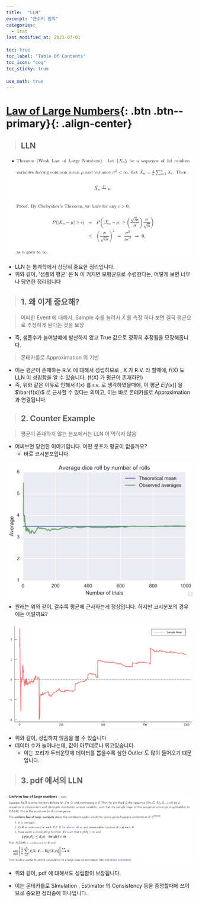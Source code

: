 ```yaml
---
title:  "LLN"
excerpt: "큰수의 법칙"
categories:
  - Stat
last_modified_at: 2021-07-01

toc: true
toc_label: "Table Of Contents"
toc_icon: "cog"
toc_sticky: true

use_math: true
---
```


# [Law of Large Numbers](#link){: .btn .btn--primary}{: .align-center}

> ## LLN

![png](/assets/images/Stat/8_1.png)

- LLN 는 통계학에서 상당히 중요한 정리입니다. 
- 위와 같이, '샘플의 평균' 은 N 이 커지면 모평균으로 수렴한다는, 어떻게 보면 너무나 당연한 정리입니다

> ## 1. 왜 이게 중요해?

> 어떠한 Event 에 대해서, Sample 수를 늘려서 $\bar{X}$ 를 측정 하다 보면 결국 평균으로 추정하게 된다는 것을 보장

- 즉, 샘플수가 늘어날떄에 발산하지 않고 True 값으로 정확히 추정됨을 모장해줍니다.

> 몬테카를로 Approximation 의 기반

- 이는 평균이 존재하는 R.V. 에 대해서 성립하므로 , X 가 R.V. 라 할때에, f(X) 도 LLN 이 성립함을 알 수 있습니다. (f(X) 가 평균이 존재하면)
- 즉, 위와 같은 이유로 인해서 f(x) 를 r.v. 로 생각하였을때에, 이 평균 $E[f(x)]$ 을 $\bar{f(x)}$ 로 근사할 수 있다는 의미고, 이는 바로 몬테카를로 Approximation 과 연결됩니다.  

> ## 2. Counter Example

> 평균이 존재하지 않는 분포에서는 LLN 이 먹히지 않음

- 어찌보면 당연한 이야기입니다. 어떤 분포가 평균이 없을까요? 
  - 바로 코시분포입니다.

![png](/assets/images/Stat/8_3.png)

- 원래는 위와 같이, 갈수록 평균에 근사하는게 정상입니다. 하지만 코시분포의 경우에는 어떨까요?

![png](/assets/images/Stat/8_2.png)

- 위와 같이, 성립하지 않음을 볼 수 있습니다
- 데이터 수가 늘어나는데, 값이 아무데로나 튀고있습니다.
  - 이는 꼬리가 두터운탓에 데이터를 뽑을수록 심한 Outler 도 많이 들어오기 떄문입니다. 

> ## 3. pdf 에서의 LLN

![png](/assets/images/Stat/8_4.png)

- 위와 같이, pdf 에 대해서도 성립함이 보장됩니다. 

- 이는 몬테카를로 SImulation , Estimator 의 Consistency 등을 증명할때에 쓰이므로 중요한 정리중에 하나입니다.

  
